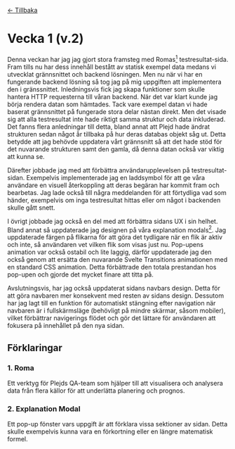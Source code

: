 [← Tillbaka](../README.md)

# Vecka 1 (v.2)

Denna veckan har jag jag gjort stora framsteg med Romas[<sup>1</sup>](#1-roma) testresultat-sida. Fram tills nu har dess innehåll bestått av statisk exempel data medans vi utvecklat grännsnittet och backend lösningen. Men nu när vi har en fungerande backend lösning så tog jag på mig uppgiften att implementera den i gränssnittet. Inledningsvis fick jag skapa funktioner som skulle hantera HTTP requesterna till våran backend. När det var klart kunde jag börja rendera datan som hämtades. Tack vare exempel datan vi hade baserat grännsnittet på fungerade stora delar nästan direkt. Men det visade sig att alla testresultat inte hade riktigt samma struktur och data inkluderad. Det fanns flera anledningar till detta, bland annat att Plejd hade ändrat strukturen sedan något år tillbaka på hur deras databas objekt såg ut. Detta betydde att jag behövde uppdatera vårt grännsnitt så att det hade stöd för det nuvarande strukturen samt den gamla, då denna datan också var viktig att kunna se.

Därefter jobbade jag med att förbättra användarupplevelsen på testresultat-sidan. Exempelvis implementerade jag en laddsymbol för att ge våra användare en visuell återkoppling att deras begäran har kommit fram och bearbetas. Jag lade också till några meddelanden för att förtydliga vad som händer, exempelvis om inga testresultat hittas eller om något i backenden skulle gått snett.

I övrigt jobbade jag också en del med att förbättra sidans UX i sin helhet. Bland annat så uppdaterade jag designen på våra explanation modals[<sup>2</sup>](#2-explanation-modal). Jag uppdaterade färgen på flikarna för att göra det tydligare när en flik är aktiv och inte, så användaren vet vilken flik som visas just nu. Pop-upens animation var också ostabil och lite laggig, därför uppdaterade jag den också genom att ersätta den nuvarande Svelte Transitions animationen med en standard CSS animation. Detta förbättrade den totala prestandan hos pop-upen och gjorde det mycket finare att titta på.

Avslutningsvis, har jag också uppdaterat sidans navbars design. Detta för att göra navbaren mer konsekvent med resten av sidans design. Dessutom har jag lagt till en funktion för automatiskt stängning efter navigation när navbaren är i fullskärmsläge (behövligt på mindre skärmar, såsom mobiler), vilket förbättrar navigerings flödet och gör det lättare för användaren att fokusera på innehållet på den nya sidan.

## Förklaringar

### 1. Roma

Ett verktyg för Plejds QA-team som hjälper till att visualisera och analysera data från flera källor för att underlätta planering och prognos.

### 2. Explanation Modal

Ett pop-up fönster vars uppgift är att förklara vissa sektioner av sidan. Detta skulle exempelvis kunna vara en förkortning eller en längre matematisk formel.
